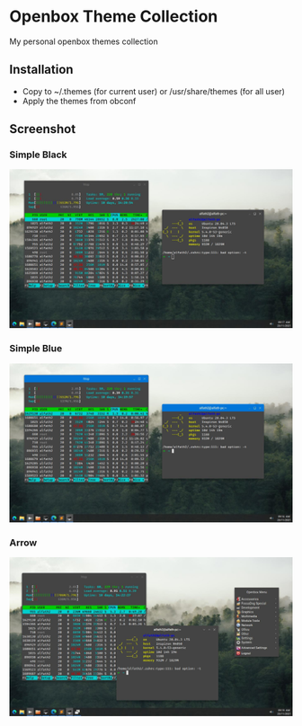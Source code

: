 # Openbox Theme Collection
My personal openbox themes collection

## Installation
- Copy to ~/.themes (for current user) or /usr/share/themes (for all user)
- Apply the themes from obconf

## Screenshot  
### Simple Black
![Simple Black](simple-black.jpg)  
### Simple Blue
![Simple Blue](simple-blue.jpg)  
### Arrow
![Arrow](arrow.jpg)
